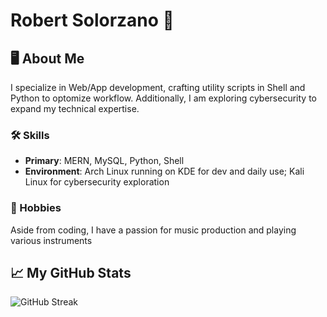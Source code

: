 # Robert Solorzano 👾

## 🖥️ About Me
I specialize in Web/App development, crafting utility scripts in Shell and Python to optomize workflow. Additionally, I am exploring cybersecurity to expand my technical expertise.

### 🛠️ Skills
- **Primary**: MERN, MySQL, Python, Shell
- **Environment**: Arch Linux running on KDE for dev and daily use; Kali Linux for cybersecurity exploration

### 🎸 Hobbies
Aside from coding, I have a passion for music production and playing various instruments

## 📈 My GitHub Stats

![GitHub Streak](https://streak-stats.demolab.com?user=robertsolorzano&theme=blood-dark)
